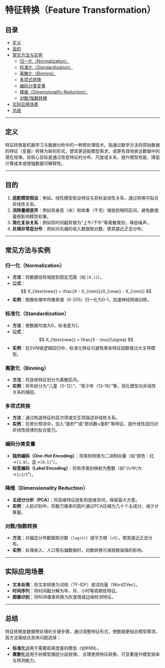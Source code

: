 # 特征转换（Feature Transformation）

## 目录
- [定义](#定义)
- [目的](#目的)
- [常见方法与实例](#常见方法与实例)
  - [归一化（Normalization）](#归一化normalization)
  - [标准化（Standardization）](#标准化standardization)
  - [离散化（Binning）](#离散化binning)
  - [多项式转换](#多项式转换)
  - [编码分类变量](#编码分类变量)
  - [降维（Dimensionality Reduction）](#降维dimensionality-reduction)
  - [对数/指数转换](#对数指数转换)
- [实际应用场景](#实际应用场景)
- [总结](#总结)

---

## 定义
特征转换是机器学习与数据分析中的一种预处理技术，指通过数学方法将原始数据的特征（变量）转换为新的形式，使其更适配模型需求，或更有效地表达数据中的潜在规律。其核心目标是通过改变特征的分布、尺度或关系，提升模型性能、降低计算成本或增强数据可解释性。

---

## 目的
1. **适配模型假设**：例如，线性模型假设特征与目标呈线性关系，通过转换可拟合非线性关系。
2. **消除量纲差异**：例如将身高（米）和体重（千克）缩放到相同区间，避免数值量纲影响模型权重。
3. **简化复杂关系**：例如将时间戳转换为“上午/下午”等离散类别，降低噪声。
4. **处理非常态分布**：例如对右偏的收入数据取对数，使其接近正态分布。

---

## 常见方法与实例

### 归一化（Normalization）
- **方法**：将数据线性缩放到固定范围（如 `[0,1]`）。
- **公式**：  
  $$ X_{\text{new}} = \frac{X - X_{\min}}{X_{\max} - X_{\min}} $$
- **实例**：图像处理中将像素值（0-255）归一化为0-1，加速神经网络训练。

### 标准化（Standardization）
- **方法**：使数据均值为0，标准差为1。
- **公式**：  
  $$ X_{\text{new}} = \frac{X - \mu}{\sigma} $$
- **实例**：在SVM或逻辑回归中，标准化特征可避免某些特征因数值过大主导模型。

### 离散化（Binning）
- **方法**：将连续特征划分为离散区间。
- **实例**：将年龄分为“儿童（0-12）”、“青少年（13-18）”等，简化模型对非线性关系的捕捉。

### 多项式转换
- **方法**：通过构造特征的高次项或交互项描述非线性关系。
- **实例**：在房价预测中，加入“面积²”或“房间数×面积”等特征，提升线性回归对非线性规律的拟合能力。

### 编码分类变量
- **独热编码（One-Hot Encoding）**：将类别转换为二进制向量（如“颜色：红→`[1,0]`，蓝→`[0,1]`”）。
- **标签编码（Label Encoding）**：将有序类别映射为整数（如“小/中/大→`1/2/3`”）。

### 降维（Dimensionality Reduction）
- **主成分分析（PCA）**：将高维特征投影到低维空间，保留最大方差。
- **实例**：人脸识别中，将数万像素的图片通过PCA压缩为几十个主成分，减少计算量。

### 对数/指数转换
- **方法**：对偏态分布数据取对数（`log(X)`）或平方根（`√X`），使其接近正态分布。
- **实例**：处理收入、人口等右偏数据时，对数转换可减弱极端值的影响。

---

## 实际应用场景
- **文本处理**：将文本转换为词频（TF-IDF）或词向量（Word2Vec）。
- **时间序列**：将时间戳分解为年、月、小时等周期性特征。
- **图像识别**：将RGB像素转换为灰度值或边缘检测特征。

---

## 总结
特征转换是数据预处理的关键步骤，通过调整特征形式，使数据更贴合模型需求。其方法需结合具体问题选择：
- **标准化**适用于需要距离度量的模型（如KNN）。
- **离散化**适用于树模型捕捉分段规律。
合理使用特征转换，可显著提升模型效率与预测能力。